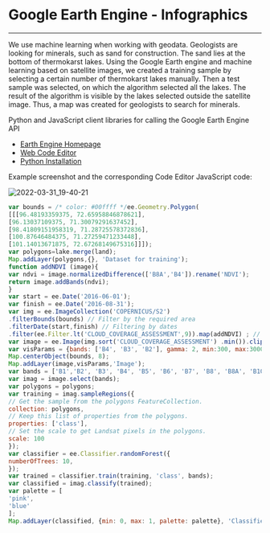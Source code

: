 # Google Earth Engine - Infographics
---------------------
   We use machine learning when working with geodata. Geologists are looking for minerals, such as sand for construction. The sand lies at the bottom of thermokarst lakes. Using the Google Earth engine and machine learning based on satellite images, we created a training sample by selecting a certain number of thermokarst lakes manually. Then a test sample was selected, on which the algorithm selected all the lakes. The result of the algorithm is visible by the lakes selected outside the satellite image. Thus, a map was created for geologists to search for minerals.

Python and JavaScript client libraries for calling the Google Earth Engine API

-   [Earth Engine Homepage](https://earthengine.google.com/)
-   [Web Code Editor](https://code.earthengine.google.com/)
-   [Python
    Installation](https://developers.google.com/earth-engine/python_install)

Example screenshot and the corresponding Code Editor JavaScript code:

![2022-03-31_19-40-21](https://user-images.githubusercontent.com/36707478/161106714-54542ec5-1deb-4584-8a7a-08ce7edebd25.png)

```javascript
var bounds = /* color: #00ffff */ee.Geometry.Polygon( 
[[[96.48193359375, 72.65958846878621], 
[96.13037109375, 71.30079291637452], 
[98.41809151958319, 71.28725578372836], 
[100.87646484375, 71.27259471233448], 
[101.14013671875, 72.67268149675316]]]); 
var polygons=lake.merge(land); 
Map.addLayer(polygons,{}, 'Dataset for training'); 
function addNDVI (image){ 
var ndvi = image.normalizedDifference(['B8A','B4']).rename('NDVI'); 
return image.addBands(ndvi); 
} 
var start = ee.Date('2016-06-01'); 
var finish = ee.Date('2016-08-31'); 
var img = ee.ImageCollection('COPERNICUS/S2')
.filterBounds(bounds) // Filter by the required area
.filterDate(start,finish) // Filtering by dates 
.filter(ee.Filter.lt('CLOUD_COVERAGE_ASSESSMENT',9)).map(addNDVI) ; // Filtering by clouds
var image = ee.Image(img.sort('CLOUD_COVERAGE_ASSESSMENT') .min()).clip(bounds); 
var visParams = {bands: ['B4', 'B3', 'B2'], gamma: 2, min:300, max:3000}; 
Map.centerObject(bounds, 8); 
Map.addLayer(image,visParams,'Image'); 
var bands = ['B1','B2', 'B3', 'B4', 'B5', 'B6', 'B7', 'B8', 'B8A', 'B10', 'B11', 'B12' ,'NDVI']; 
var imag = image.select(bands); 
var polygons = polygons; 
var training = imag.sampleRegions({ 
// Get the sample from the polygons FeatureCollection. 
collection: polygons, 
// Keep this list of properties from the polygons. 
properties: ['class'], 
// Set the scale to get Landsat pixels in the polygons. 
scale: 100 
}); 
var classifier = ee.Classifier.randomForest({ 
numberOfTrees: 10, 
}); 
var trained = classifier.train(training, 'class', bands); 
var classified = imag.classify(trained); 
var palette = [ 
'pink', 
'blue' 
]; 
Map.addLayer(classified, {min: 0, max: 1, palette: palette}, 'Classified');
```

